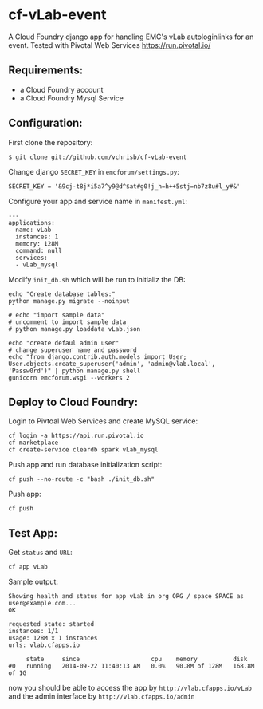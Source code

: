 cf-vLab-event
==========
A Cloud Foundry django app for handling EMC's vLab autologinlinks for an event. Tested with Pivotal Web Services https://run.pivotal.io/ 

Requirements:
-------------
* a Cloud Foundry account
* a Cloud Foundry Mysql Service

Configuration:
-------------

First clone the repository:

    $ git clone git://github.com/vchrisb/cf-vLab-event

Change django ``SECRET_KEY`` in ``emcforum/settings.py``:

    SECRET_KEY = '&9cj-t8j*i5a7^y9@d^$at#g0!j_h=h++5stj=nb7z8u#l_y#&'

Configure your app and service name in ``manifest.yml``:

    ---
    applications:
    - name: vLab
      instances: 1
      memory: 128M
      command: null
      services:
      - vLab_mysql

Modify ``init_db.sh`` which will be run to initializ the DB:

    echo "Create database tables:"
    python manage.py migrate --noinput

    # echo "import sample data"
    # uncomment to import sample data
    # python manage.py loaddata vLab.json

    echo "create defaul admin user"
    # change superuser name and password
    echo "from django.contrib.auth.models import User; User.objects.create_superuser('admin', 'admin@vlab.local', 'Passw0rd')" | python manage.py shell
    gunicorn emcforum.wsgi --workers 2

Deploy to Cloud Foundry:
-------------

Login to Pivtoal Web Services and create MySQL service:

    cf login -a https://api.run.pivotal.io
    cf marketplace
    cf create-service cleardb spark vLab_mysql

Push app and run database initialization script:

    cf push --no-route -c "bash ./init_db.sh"
    
Push app:

    cf push

Test App:
-------------

Get ``status`` and ``URL``:

    cf app vLab
    
Sample output:

    Showing health and status for app vLab in org ORG / space SPACE as user@example.com...
    OK
    
    requested state: started
    instances: 1/1
    usage: 128M x 1 instances
    urls: vlab.cfapps.io
    
         state     since                    cpu    memory          disk
    #0   running   2014-09-22 11:40:13 AM   0.0%   90.8M of 128M   168.8M of 1G


    
now you should be able to access the app by ``http://vlab.cfapps.io/vLab``
and the admin interface by ``http://vlab.cfapps.io/admin``

